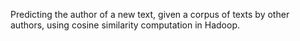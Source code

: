 Predicting the author of a new text, given a corpus of texts by other authors, using cosine similarity computation in Hadoop.
